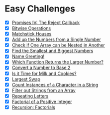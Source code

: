 # Easy Challenges

- [x] [Promises IV: The Reject Callback](./promises-4-the-reject-callback.js)
- [x] [Bitwise Operations](./bitwise-operations.js)
- [x] [Matchstick Houses](./matchstick-houses.js)
- [x] [Add up the Numbers from a Single Number](./add-up-the-numbers-from-a-single-number.js)
- [x] [Check if One Array can be Nested in Another](./check-if-one-array-can-be-nested-in-another.js)
- [x] [Find the Smallest and Biggest Numbers](./find-the-smallest-and-biggest-numbers.js)
- [x] [Name Greeting!](./name-greeting!.js)
- [x] [Which Function Returns the Larger Number?](./which-function-returns-the-larger-number.js)
- [x] [Convert a Number to Base 2](./convert-a-number-to-base-2.js)
- [x] [Is it Time for Milk and Cookies?](./is-it-time-for-milk-and-cookies.js)
- [x] [Largest Swap](./largest-swap.js)
- [x] [Count Instances of a Character in a String](./count-instances-of-a-character-in-a-string.js)
- [x] [Filter out Strings from an Array](./filter-out-strings-from-an-array.js)
- [x] [Repeating Letters](./repeating-letters.js)
- [x] [Factorial of a Positive Integer](./factorial-of-a-positive-integer.js)
- [x] [Recursion: Factorials](./recursion-factorials.js)
